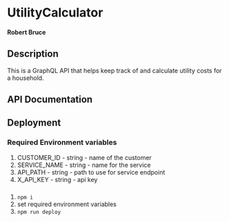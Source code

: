 # UtilityCalculator

#### Robert Bruce

## Description

This is a GraphQL API that helps keep track of and calculate utility costs for a household.

## API Documentation

## Deployment

### Required Environment variables

1. CUSTOMER_ID - string - name of the customer
2. SERVICE_NAME - string - name for the service
3. API_PATH - string - path to use for service endpoint
4. X_API_KEY - string - api key

###

1. `npm i`
2. set required environment variables
3. `npm run deploy`
